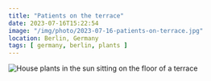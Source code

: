 ```yaml
---
title: "Patients on the terrace"
date: 2023-07-16T15:22:54
image: "/img/photo/2023-07-16-patients-on-terrace.jpg"
location: Berlin, Germany
tags: [ germany, berlin, plants ]
---
```


![House plants in the sun sitting on the floor of a terrace](/img/photo/2023-07-16-patients-on-terrace.jpg)
